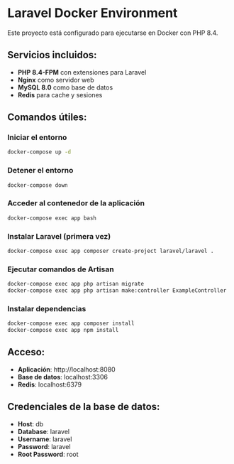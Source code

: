 # Laravel Docker Environment

Este proyecto está configurado para ejecutarse en Docker con PHP 8.4.

## Servicios incluidos:
- **PHP 8.4-FPM** con extensiones para Laravel
- **Nginx** como servidor web
- **MySQL 8.0** como base de datos
- **Redis** para cache y sesiones

## Comandos útiles:

### Iniciar el entorno
```bash
docker-compose up -d
```

### Detener el entorno
```bash
docker-compose down
```

### Acceder al contenedor de la aplicación
```bash
docker-compose exec app bash
```

### Instalar Laravel (primera vez)
```bash
docker-compose exec app composer create-project laravel/laravel .
```

### Ejecutar comandos de Artisan
```bash
docker-compose exec app php artisan migrate
docker-compose exec app php artisan make:controller ExampleController
```

### Instalar dependencias
```bash
docker-compose exec app composer install
docker-compose exec app npm install
```

## Acceso:
- **Aplicación**: http://localhost:8080
- **Base de datos**: localhost:3306
- **Redis**: localhost:6379

## Credenciales de la base de datos:
- **Host**: db
- **Database**: laravel
- **Username**: laravel
- **Password**: laravel
- **Root Password**: root
